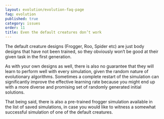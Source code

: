 ```yaml
---
layout: evolution/evolution-faq-page
faq: evolution
published: true
category: issues
order: 11
title: Even the default creatures don’t work
---
```


The default creature designs (Frogger, Roo, Spider etc) are just body designs that have not been trained, so they obviously won‘t be good at their given task in the first generation. 

As with your own designs as well, there is also no guarantee that they will learn to perform well with every simulation, given the random nature of evolutionary algorithms. Sometimes a complete restart of the simulation can significantly improve the effective learning rate because you might end up with a more diverse and promising set of randomly generated initial solutions. 

That being said, there is also a pre-trained frogger simulation available in the list of saved simulations, in case you would like to witness a somewhat successful simulation of one of the default creatures.  
